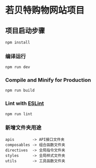 # 若贝特购物网站项目

## 项目启动步骤

```sh
npm install
```

### 编译运行

```sh
npm run dev
```

### Compile and Minify for Production

```sh
npm run build
```

### Lint with [ESLint](https://eslint.org/)

```sh
npm run lint
```
### 新增文件夹用途
```
apis        -> API接口文件夹
composables -> 组合函数文件夹
directives  -> 全局指令文件夹
styles      -> 全局样式文件夹
utils       -> 工具函数文件夹
```